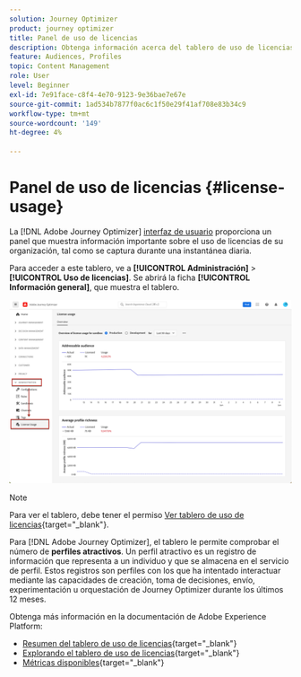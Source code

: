 ```yaml
---
solution: Journey Optimizer
product: journey optimizer
title: Panel de uso de licencias
description: Obtenga información acerca del tablero de uso de licencias de Journey Optimizer
feature: Audiences, Profiles
topic: Content Management
role: User
level: Beginner
exl-id: 7e91face-c8f4-4e70-9123-9e36bae7e67e
source-git-commit: 1ad534b7877f0ac6c1f50e29f41af708e83b34c9
workflow-type: tm+mt
source-wordcount: '149'
ht-degree: 4%

---
```


# Panel de uso de licencias {#license-usage}

La [!DNL Adobe Journey Optimizer] [interfaz de usuario](../start/user-interface.md) proporciona un panel que muestra información importante sobre el uso de licencias de su organización, tal como se captura durante una instantánea diaria.

Para acceder a este tablero, ve a **[!UICONTROL Administración]** > **[!UICONTROL Uso de licencias]**. Se abrirá la ficha **[!UICONTROL Información general]**, que muestra el tablero.

![Resumen del tablero de uso de licencias](assets/license-usage-dashboard.png)

>[!NOTE]
>
>Para ver el tablero, debe tener el permiso [Ver tablero de uso de licencias](https://experienceleague.adobe.com/docs/experience-platform/dashboards/permissions.html#available-permissions){target="_blank"}.

Para [!DNL Adobe Journey Optimizer], el tablero le permite comprobar el número de **perfiles atractivos**. Un perfil atractivo es un registro de información que representa a un individuo y que se almacena en el servicio de perfil. Estos registros son perfiles con los que ha intentado interactuar mediante las capacidades de creación, toma de decisiones, envío, experimentación u orquestación de Journey Optimizer durante los últimos 12 meses.

Obtenga más información en la documentación de Adobe Experience Platform:

* [Resumen del tablero de uso de licencias](https://experienceleague.adobe.com/docs/experience-platform/dashboards/guides/license-usage.html){target="_blank"}
* [Explorando el tablero de uso de licencias](https://experienceleague.adobe.com/docs/experience-platform/dashboards/guides/license-usage.html#exploring-the-license-usage-dashboard){target="_blank"}
* [Métricas disponibles](https://experienceleague.adobe.com/docs/experience-platform/dashboards/guides/license-usage.html?lang=es#available-metrics){target="_blank"}

